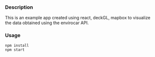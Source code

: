 ### Description

This is an example app created using react, deckGL, mapbox to visualize the data obtained using the envirocar API.


### Usage
```
npm install
npm start
```

